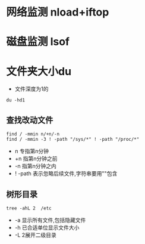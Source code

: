 # 网络监测 nload+iftop

# 磁盘监测 lsof

# 文件夹大小du
* 文件深度为1的
```shell
du -hd1
```


## 查找改动文件
```shell
find / -mmin n/+n/-n
find / -mmin -3 ! -path "/sys/*" ! -path "/proc/*"
```
*  n 专指第n分钟
* +n 指第n分钟之前
* -n 指第n分钟之内
* ! -path 表示忽略后续文件,字符串要用""包含

## 树形目录
```shell
tree -ahL 2  /etc
```
* -a 显示所有文件,包括隐藏文件
* -h 已合适单位显示文件大小
* -L 2展开二级目录




